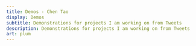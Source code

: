 ```yaml
---
title: Demos - Chen Tao
display: Demos
subtitle: Demonstrations for projects I am working on from Tweets
description: Demonstrations for projects I am working on from Tweets
art: plum
---
```


<!-- @layout-full-width -->

<ListDemos />
